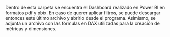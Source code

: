 Dentro de esta carpeta se encuentra el Dashboard realizado en Power BI en formatos pdf y pbix. En caso de querer aplicar filtros, se puede descargar entonces este último archivo y abrirlo desde el programa. Asimismo, se adjunta un archivo con las fórmulas en DAX utilizadas para la creación de métricas y dimensiones.
